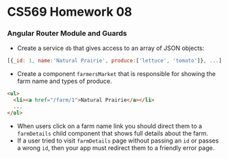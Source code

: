 # CS569 Homework 08
### Angular Router Module and Guards
* Create a service `db` that gives access to an array of JSON objects:
```javascript
[{_id: 1, name:'Natural Prairie', produce:['lettuce', 'tomato']}, ...]
```
* Create a component `farmersMarket` that is responsible for showing the farm name and types of produce.
```html
<ul>
  <li><a href="/farm/1">Natural Prairie</a></li>
  ...
</ul> 
```
* When users click on a farm name link you should direct them to a `farmDetails` child component that shows full details about the farm.
* If a user tried to visit `farmDetails` page without passing an `id` or passes a wrong `id`, then your app must redirect them to a friendly error page.

